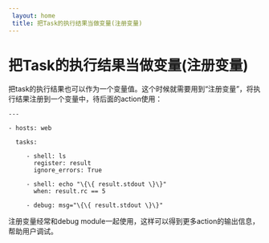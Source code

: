 ```yaml
---
 layout: home
 title: 把Task的执行结果当做变量(注册变量)
---
```


# 把Task的执行结果当做变量(注册变量)
把task的执行结果也可以作为一个变量值。这个时候就需要用到“注册变量”，将执行结果注册到一个变量中，待后面的action使用：

```
---

- hosts: web

  tasks:

     - shell: ls
       register: result
       ignore_errors: True

     - shell: echo "\{\{ result.stdout \}\}"
       when: result.rc == 5

     - debug: msg="\{\{ result.stdout \}\}"

```

注册变量经常和debug module一起使用，这样可以得到更多action的输出信息，帮助用户调试。

